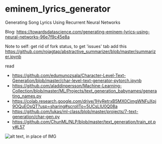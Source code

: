 # eminem_lyrics_generator
Generating Song Lyrics Using Recurrent Neural Networks

Blog: https://towardsdatascience.com/generating-eminem-lyrics-using-neural-networks-96e7f9c45e8a

Note to self:
get rid of fork status, to get 'issues' tab 
add this https://github.com/rojagtap/abstractive_summarizer/blob/master/summarizer.ipynb

read 

*  https://github.com/edumunozsala/Character-Level-Text-Generation/blob/master/char-level-text-generator-pytorch.ipynb
* https://github.com/aladdinpersson/Machine-Learning-Collection/blob/master/ML/Projects/text_generation_babynames/generating_names.py
* https://colab.research.google.com/drive/1HyRetrxB5MX0CimgWNFuXpj9OQuEOsQT?usp=sharing#scrollTo=5UCsLlU0Q08a
* https://github.com/lukas/ml-class/blob/master/projects/7-text-generation/char-gen.py
* https://github.com/ChunML/NLP/blob/master/text_generation/train_pt.py#L57

![alt text, in place of IMG](https://i.pinimg.com/originals/1e/8b/49/1e8b49fe0cadebf903bc014fab57986a.jpg)
